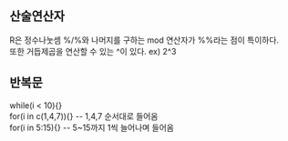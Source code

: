 <h2>산술연산자</h2>
R은 정수나눗셈 %/%와 나머지를 구하는 mod 연산자가 %%라는 점이 특이하다.<br>
또한 거듭제곱을 연산할 수 있는 ^이 있다. ex) 2^3
<br>
<h2>반복문</h2>
while(i < 10){} <br>
for(i in c(1,4,7)){} -- 1,4,7 순서대로 들어옴<br>
for(i in 5:15){} -- 5~15까지 1씩 늘어나며 들어옴<br>



